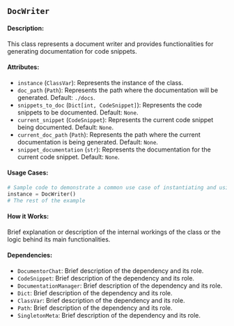 ## `DocWriter`

#### Description:
This class represents a document writer and provides functionalities for generating documentation for code snippets.

#### Attributes:
- `instance` (`ClassVar`): Represents the instance of the class. 
- `doc_path` (`Path`): Represents the path where the documentation will be generated. Default: `./docs`.
- `snippets_to_doc` (`Dict[int, CodeSnippet]`): Represents the code snippets to be documented. Default: `None`.
- `current_snippet` (`CodeSnippet`): Represents the current code snippet being documented. Default: `None`.
- `current_doc_path` (`Path`): Represents the path where the current documentation is being generated. Default: `None`.
- `snippet_documentation` (`str`): Represents the documentation for the current code snippet. Default: `None`.

#### Usage Cases:

```python
# Sample code to demonstrate a common use case of instantiating and using the class
instance = DocWriter()
# The rest of the example
```

#### How it Works:

Brief explanation or description of the internal workings of the class or the logic behind its main functionalities.

#### Dependencies:
- `DocumentorChat`: Brief description of the dependency and its role.
- `CodeSnippet`: Brief description of the dependency and its role.
- `DocumentationManager`: Brief description of the dependency and its role.
- `Dict`: Brief description of the dependency and its role.
- `ClassVar`: Brief description of the dependency and its role.
- `Path`: Brief description of the dependency and its role.
- `SingletonMeta`: Brief description of the dependency and its role.